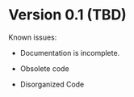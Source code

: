 Version 0.1  (TBD)
===============================

Known issues:

   * Documentation is incomplete.

   * Obsolete code

   * Disorganized Code
